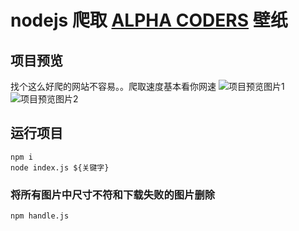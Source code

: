 # nodejs 爬取 [ALPHA CODERS](https://wall.alphacoders.com/) 壁纸

## 项目预览

找个这么好爬的网站不容易。。爬取速度基本看你网速
![项目预览图片1](http://forcier.3vkj.net/images/1.png)
![项目预览图片2](http://forcier.3vkj.net/images/2.png)

## 运行项目

```
npm i
node index.js ${关键字}
```

### 将所有图片中尺寸不符和下载失败的图片删除

```
npm handle.js
```
